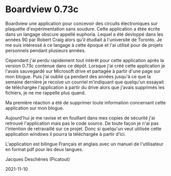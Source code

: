 # Boardview 0.73c

Boardview une application pour concevoir des circuits électroniques sur plaquette d'expérimentation sans soudure. Cette application a étée écrite dans un langage obscure appellé euphoria. 
Lequel a été devloppé dans les années 90 par Robert Craig alors qu'il étudiait à l'université de Toronto. Je me suis intéressé à ce langage à cette époque et l'ai utilisé pour de projets
personnels pendant plusieurs années.

Cependant j'ai perdu rapidement tout intérêt pour cette application après la version 0.73c  contenue dans ce dépôt. Lorsque j'ai créé cette application je l'avais sauvegardé sur Microsoft drive 
et partagée à partir d'une page sur mon blogue. Puis j'ai oublié ça pendant des années jusqu'à ce que la semaine dernière je recoive un courriel m'indiquant que quelqu'un essayait de téléchargée 
l'application à partir du drive alors que j'avais supprimés les fichiers, je ne me rappelle plus quand. 

Ma première réaction a été de supprimer toute information concernant cette application sur mon blogue.  

Aujourd'hui je me ravise et en fouillant dans mes copies de sécurité j'ai retrouvé l'application mais pas le code source. De toute façon je n'ai pas l'intention de retravaillé sur ce projet. 
Donc si quelqu'un veut utilisée cette application windows il pourra la téléchargée à partir d'ici.

L'application est bilingue Français et anglais  avec un manuel de l'utilisateur en format pdf pour les deux langues. 

Jacques Deschênes (Picatout) 

2021-11-10
